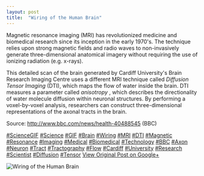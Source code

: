 ```yaml
---
layout: post
title:  "Wiring of the Human Brain"
---
```


Magnetic resonance imaging (MRI) has revolutionized medicine and biomedical research since its inception in the early 1970's. The technique relies upon strong magnetic fields and radio waves to non-invasively generate three-dimensional anatomical imagery without requiring the use of ionizing radiation (e.g. x-rays).  
  
This detailed scan of the brain generated by Cardiff University's Brain Research Imaging Centre uses a different MRI technique called _Diffusion Tensor Imaging_ (DTI), which maps the flow of water inside the brain. DTI measures a parameter called _anisotropy_ , which describes the directionality of water molecule diffusion within neuronal structures. By performing a voxel-by-voxel analysis, researchers can construct three-dimensional representations of the axonal tracts in the brain.  
  
Source: <http://www.bbc.com/news/health-40488545> (BBC)  
  
[#ScienceGIF](https://plus.google.com/s/%23ScienceGIF/posts) [#Science](https://plus.google.com/s/%23Science/posts) [#GIF](https://plus.google.com/s/%23GIF/posts) [#Brain](https://plus.google.com/s/%23Brain/posts) [#Wiring](https://plus.google.com/s/%23Wiring/posts) [#MRI](https://plus.google.com/s/%23MRI/posts) [#DTI](https://plus.google.com/s/%23DTI/posts) [#Magnetic](https://plus.google.com/s/%23Magnetic/posts) [#Resonance](https://plus.google.com/s/%23Resonance/posts) [#Imaging](https://plus.google.com/s/%23Imaging/posts) [#Medical](https://plus.google.com/s/%23Medical/posts) [#Biomedical](https://plus.google.com/s/%23Biomedical/posts) [#Technology](https://plus.google.com/s/%23Technology/posts) [#BBC](https://plus.google.com/s/%23BBC/posts) [#Axon](https://plus.google.com/s/%23Axon/posts) [#Neuron](https://plus.google.com/s/%23Neuron/posts) [#Tract](https://plus.google.com/s/%23Tract/posts) [#Tractography](https://plus.google.com/s/%23Tractography/posts) [#Flow](https://plus.google.com/s/%23Flow/posts) [#Cardiff](https://plus.google.com/s/%23Cardiff/posts) [#University](https://plus.google.com/s/%23University/posts) [#Research](https://plus.google.com/s/%23Research/posts) [#Scientist](https://plus.google.com/s/%23Scientist/posts) [#Diffusion](https://plus.google.com/s/%23Diffusion/posts) [#Tensor](https://plus.google.com/s/%23Tensor/posts)
[View Original Post on Google+](https://plus.google.com/+ColinSullender/posts/iQq1Ymp3JQN)

![Wiring of the Human Brain](https://i.imgur.com/n5VZmJJ.gif)

